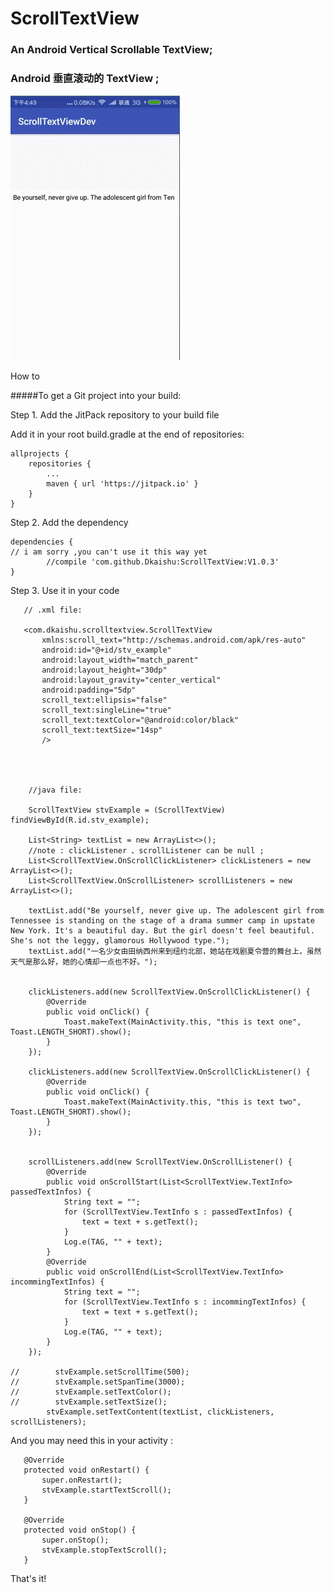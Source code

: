 # ScrollTextView

### An Android Vertical Scrollable TextView;

### Android 垂直滚动的 TextView ;

![image](https://github.com/Dkaishu/ScrollTextView/blob/master/example.gif)

How to

#####To get a Git project into your build:

Step 1. Add the JitPack repository to your build file

Add it in your root build.gradle at the end of repositories:

	allprojects {
		repositories {
			...
			maven { url 'https://jitpack.io' }
		}
	}
Step 2. Add the dependency

	dependencies {
	// i am sorry ,you can't use it this way yet
	        //compile 'com.github.Dkaishu:ScrollTextView:V1.0.3'
	}

Step 3. Use it in your code

       // .xml file:
       
       <com.dkaishu.scrolltextview.ScrollTextView
           xmlns:scroll_text="http://schemas.android.com/apk/res-auto"
           android:id="@+id/stv_example"
           android:layout_width="match_parent"
           android:layout_height="30dp"
           android:layout_gravity="center_vertical"
           android:padding="5dp"
           scroll_text:ellipsis="false"
           scroll_text:singleLine="true"
           scroll_text:textColor="@android:color/black"
           scroll_text:textSize="14sp"
           />
        
        
        
        
        //java file:
        
        ScrollTextView stvExample = (ScrollTextView) findViewById(R.id.stv_example);

        List<String> textList = new ArrayList<>();
        //note : clickListener 、scrollListener can be null ;
        List<ScrollTextView.OnScrollClickListener> clickListeners = new ArrayList<>();
        List<ScrollTextView.OnScrollListener> scrollListeners = new ArrayList<>();

        textList.add("Be yourself, never give up. The adolescent girl from Tennessee is standing on the stage of a drama summer camp in upstate New York. It's a beautiful day. But the girl doesn't feel beautiful. She's not the leggy, glamorous Hollywood type.");
        textList.add("一名少女由田纳西州来到纽约北部，她站在戏剧夏令营的舞台上，虽然天气是那么好，她的心情却一点也不好。");


        clickListeners.add(new ScrollTextView.OnScrollClickListener() {
            @Override
            public void onClick() {
                Toast.makeText(MainActivity.this, "this is text one", Toast.LENGTH_SHORT).show();
            }
        });
        
        clickListeners.add(new ScrollTextView.OnScrollClickListener() {
            @Override
            public void onClick() {
                Toast.makeText(MainActivity.this, "this is text two", Toast.LENGTH_SHORT).show();
            }
        });


        scrollListeners.add(new ScrollTextView.OnScrollListener() {
            @Override
            public void onScrollStart(List<ScrollTextView.TextInfo> passedTextInfos) {
                String text = "";
                for (ScrollTextView.TextInfo s : passedTextInfos) {
                    text = text + s.getText();
                }
                Log.e(TAG, "" + text);
            }
            @Override
            public void onScrollEnd(List<ScrollTextView.TextInfo> incommingTextInfos) {
                String text = "";
                for (ScrollTextView.TextInfo s : incommingTextInfos) {
                    text = text + s.getText();
                }
                Log.e(TAG, "" + text);
            }
        });
    
    //        stvExample.setScrollTime(500);
    //        stvExample.setSpanTime(3000);
    //        stvExample.setTextColor();
    //        stvExample.setTextSize();
            stvExample.setTextContent(textList, clickListeners, scrollListeners);
            
   And you may need this in your activity :
   
       @Override
       protected void onRestart() {
           super.onRestart();
           stvExample.startTextScroll();
       }
   
       @Override
       protected void onStop() {
           super.onStop();
           stvExample.stopTextScroll();
       }
       
   That's it!